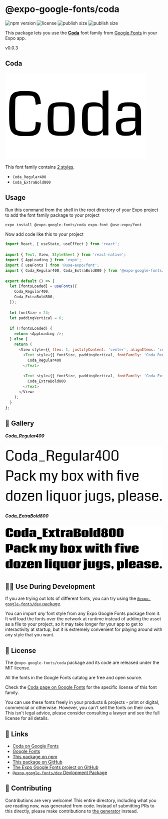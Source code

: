 # @expo-google-fonts/coda

![npm version](https://flat.badgen.net/npm/v/@expo-google-fonts/coda)
![license](https://flat.badgen.net/github/license/expo/google-fonts)
![publish size](https://flat.badgen.net/packagephobia/install/@expo-google-fonts/coda)
![publish size](https://flat.badgen.net/packagephobia/publish/@expo-google-fonts/coda)

This package lets you use the [**Coda**](https://fonts.google.com/specimen/Coda) font family from [Google Fonts](https://fonts.google.com/) in your Expo app.

v0.0.3

## Coda

![Coda](./font-family.png)

This font family contains [2 styles](#-gallery).

- `Coda_Regular400`
- `Coda_ExtraBold800`

## Usage

Run this command from the shell in the root directory of your Expo project to add the font family package to your project
```sh
expo install @expo-google-fonts/coda expo-font @use-expo/font
```

Now add code like this to your project
```js
import React, { useState, useEffect } from 'react';

import { Text, View, StyleSheet } from 'react-native';
import { AppLoading } from 'expo';
import { useFonts } from '@use-expo/font';
import { Coda_Regular400, Coda_ExtraBold800 } from '@expo-google-fonts/coda';

export default () => {
  let [fontsLoaded] = useFonts({
    Coda_Regular400,
    Coda_ExtraBold800,
  });

  let fontSize = 24;
  let paddingVertical = 6;

  if (!fontsLoaded) {
    return <AppLoading />;
  } else {
    return (
      <View style={{ flex: 1, justifyContent: 'center', alignItems: 'center' }}>
        <Text style={{ fontSize, paddingVertical, fontFamily: 'Coda_Regular400' }}>
          Coda_Regular400
        </Text>

        <Text style={{ fontSize, paddingVertical, fontFamily: 'Coda_ExtraBold800' }}>
          Coda_ExtraBold800
        </Text>
      </View>
    );
  }
};

```

## 🔡 Gallery

##### Coda_Regular400
![Coda_Regular400](./3286b71ee83e8775ab6ae6fef1580c62d0344ad5a8a10ba144104648a36f9749.ttf.png)

##### Coda_ExtraBold800
![Coda_ExtraBold800](./0f385f570ff23725ac544ecfcf2ec8b8cbca733a730d2038266a6eb8b071e4c0.ttf.png)


## 👩‍💻 Use During Development

If you are trying out lots of different fonts, you can try using the [`@expo-google-fonts/dev` package](https://github.com/expo/google-fonts/tree/master/font-packages/dev#readme).

You can import *any* font style from any Expo Google Fonts package from it. It will load the fonts
over the network at runtime instead of adding the asset as a file to your project, so it may take longer
for your app to get to interactivity at startup, but it is extremely convenient
for playing around with any style that you want.

## 📖 License

The `@expo-google-fonts/coda` package and its code are released under the MIT license.

All the fonts in the Google Fonts catalog are free and open source.

Check the [Coda page on Google Fonts](https://fonts.google.com/specimen/Coda) for the specific license of this font family.

You can use these fonts freely in your products & projects - print or digital, commercial or otherwise. However, you can't sell the fonts on their own. This isn't legal advice, please consider consulting a lawyer and see the full license for all details.

## 🔗 Links

- [Coda on Google Fonts](https://fonts.google.com/specimen/Coda)
- [Google Fonts](https://fonts.google.com/)
- [This package on npm](https://www.npmjs.com/package/@expo-google-fonts/coda)
- [This package on GitHub](https://github.com/expo/google-fonts/tree/master/font-packages/coda)
- [The Expo Google Fonts project on GitHub](https://github.com/expo/google-fonts)
- [`@expo-google-fonts/dev` Devlopment Package](https://github.com/expo/google-fonts/tree/master/font-packages/dev)


## 🤝 Contributing

Contributions are very welcome! This entire directory, including what you are reading now, was generated from code. Instead of submitting PRs to this directly, please make contributions to [the generator](https://github.com/expo/google-fonts/tree/master/packages/generator) instead.
